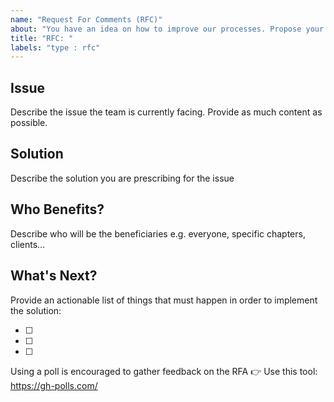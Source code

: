```yaml
---
name: "Request For Comments (RFC)"
about: "You have an idea on how to improve our processes. Propose your idea so that the team can provide feedback."
title: "RFC: "
labels: "type : rfc"
---
```


## Issue

Describe the issue the team is currently facing. Provide as much content as possible.

## Solution

Describe the solution you are prescribing for the issue

## Who Benefits?

Describe who will be the beneficiaries e.g. everyone, specific chapters, clients...

## What's Next?

Provide an actionable list of things that must happen in order to implement the solution:

- [ ]
- [ ]
- [ ]

Using a poll is encouraged to gather feedback on the RFA 👉 Use this tool: https://gh-polls.com/
